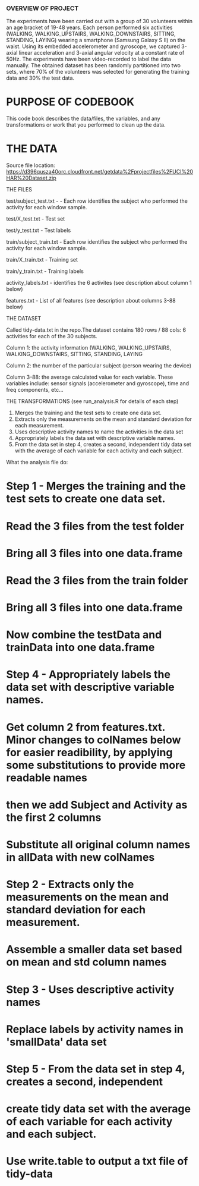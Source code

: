 <H3>OVERVIEW OF PROJECT</H3>
The experiments have been carried out with a group of 30 volunteers within an age bracket of 19-48 years. Each person performed six activities (WALKING, WALKING_UPSTAIRS, WALKING_DOWNSTAIRS, SITTING, STANDING, LAYING) wearing a smartphone (Samsung Galaxy S II) on the waist. Using its embedded accelerometer and gyroscope, we captured 3-axial linear acceleration and 3-axial angular velocity at a constant rate of 50Hz. The experiments have been video-recorded to label the data manually. The obtained dataset has been randomly partitioned into two sets, where 70% of the volunteers was selected for generating the training data and 30% the test data.
<H1>PURPOSE OF CODEBOOK</H1>
This code book describes the data/files, the variables, and any transformations or work that you performed to clean up the data.
<H1>THE DATA</H1>

Source file location: https://d396qusza40orc.cloudfront.net/getdata%2Fprojectfiles%2FUCI%20HAR%20Dataset.zip


THE FILES

test/subject_test.txt - - Each row identifies the subject who performed the activity for each window sample.

test/X_test.txt - Test set

test/y_test.txt - Test labels

train/subject_train.txt - Each row identifies the subject who performed the activity for each window sample.

train/X_train.txt - Training set

train/y_train.txt - Training labels

activity_labels.txt - identifies the 6 activites (see description about column 1 below)

features.txt - List of all features (see description about columns 3-88 below) 



THE DATASET

Called tidy-data.txt in the repo.The dataset contains 180 rows / 88 cols: 6 activities for each of the 30 subjects.


Column 1: the activity information (WALKING, WALKING_UPSTAIRS, WALKING_DOWNSTAIRS, SITTING, STANDING, LAYING

Column 2: the number of the particular subject (person wearing the device)

Column 3-88: the average calculated value for each variable. These variables include:
sensor signals (accelerometer and gyroscope), time and freq components, etc...


THE TRANSFORMATIONS (see run_analysis.R for details of each step)

1. Merges the training and the test sets to create one data set.
2. Extracts only the measurements on the mean and standard deviation for each measurement. 
3. Uses descriptive activity names to name the activities in the data set
4. Appropriately labels the data set with descriptive variable names. 
5. From the data set in step 4, creates a second, independent tidy data set with the average of each variable for each activity and each subject.

 

What the analysis file do:
# Step 1 - Merges the training and the test sets to create one data set.
# Read the 3 files from the test folder
# Bring all 3 files into one data.frame
# Read the 3 files from the train folder
# Bring all 3 files into one data.frame
# Now combine the testData and trainData into one data.frame

# Step 4 - Appropriately labels the data set with descriptive variable names.
# Get column 2 from features.txt.  Minor changes to colNames below for easier readibility, by applying some substitutions to provide more readable names

# then we add Subject and Activity as the first 2 columns
# Substitute all original column names in allData with new colNames

# Step 2 - Extracts only the measurements on the mean and standard deviation for each measurement. 
# Assemble a smaller data set based on mean and std column names

# Step 3 - Uses descriptive activity names
# Replace labels by activity names in 'smallData' data set

# Step 5 - From the data set in step 4, creates a second, independent
# create tidy data set with the average of each variable for each activity and each subject.
# Use write.table to output a txt file of tidy-data

 
  
